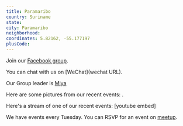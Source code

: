 ```yaml
---
title: Paramaribo
country: Suriname
state: 
city: Paramaribo
neighborhood: 
coordinates: 5.82162, -55.177197
plusCode:
---
```

Join our [Facebook group](https://www.facebook.com/groups/1048861388524101).

You can chat with us on [WeChat](wechat URL).

Our Group leader is [Miya](freecodecamp.org/miya)

Here are some pictures from our recent events:
![]().

Here's a stream of one of our recent events:
[youtube embed]

We have events every Tuesday. You can RSVP for an event on [meetup](meetupurl).
